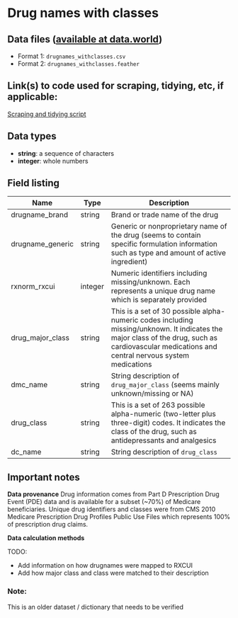 # Drug names with classes

## Data files ([available at data.world](https://data.world/data4democracy/drug-spending))
* Format 1: `drugnames_withclasses.csv`
* Format 2: `drugnames_withclasses.feather`

## Link(s) to code used for scraping, tidying, etc, if applicable:
[Scraping and tidying script](https://github.com/Data4Democracy/drug-spending/blob/master/python/notebooks/druguse_definitions.ipynb)

## Data types
* **string**: a sequence of characters
* **integer**: whole numbers

## Field listing
|Name              |Type    |Description|
|------------------|--------|-----------|
|drugname_brand    |string  |Brand or trade name of the drug |
|drugname_generic  |string  |Generic or nonproprietary name of the drug (seems to contain specific formulation information such as type and amount of active ingredient) |
|rxnorm_rxcui      |integer |Numeric identifiers including missing/unknown. Each represents  a unique drug name which is separately provided |
|drug_major_class  |string  |This is a set of 30 possible alpha-numeric  codes including missing/unknown. It indicates the major class of the drug, such as  cardiovascular medications and central nervous system medications |
|dmc_name          |string  |String description of `drug_major_class` (seems mainly unknown/missing or NA) |
|drug_class        |string  |This is a set of 263 possible alpha-numeric (two-letter plus  three-digit) codes. It indicates the class of the drug, such as antidepressants and  analgesics |
|dc_name           |string  |String description of `drug_class` |

## Important notes

**Data provenance**
Drug information comes from Part D Prescription Drug Event (PDE) data and is available for a subset (~70%) of Medicare beneficiaries.
Unique drug identifiers and classes were from CMS 2010 Medicare Prescription Drug Profiles Public Use Files which represents 100% of prescription drug claims.

**Data calculation methods**

TODO:
- Add information on how drugnames were mapped to RXCUI
- Add how major class and class were matched to their description 


### Note:
This is an older dataset / dictionary that needs to be verified